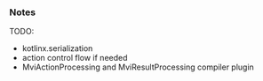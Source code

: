### Notes

TODO:
- kotlinx.serialization
- action control flow if needed
- MviActionProcessing and MviResultProcessing compiler plugin